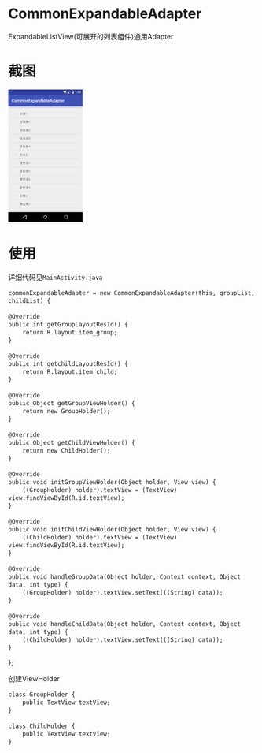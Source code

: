# CommonExpandableAdapter
ExpandableListView(可展开的列表组件)通用Adapter

# 截图
<img src="https://github.com/xjh1994/CommonExpandableAdapter/blob/master/screenshot.png" width = "30%" height = "30%" alt="截图" />

# 使用
详细代码见`MainActivity.java`

    commonExpandableAdapter = new CommonExpandableAdapter(this, groupList, childList) {

    @Override
    public int getGroupLayoutResId() {
        return R.layout.item_group;
    }

    @Override
    public int getchildLayoutResId() {
        return R.layout.item_child;
    }

    @Override
    public Object getGroupViewHolder() {
        return new GroupHolder();
    }

    @Override
    public Object getChildViewHolder() {
        return new ChildHolder();
    }

    @Override
    public void initGroupViewHolder(Object holder, View view) {
        ((GroupHolder) holder).textView = (TextView) view.findViewById(R.id.textView);
    }

    @Override
    public void initChildViewHolder(Object holder, View view) {
        ((ChildHolder) holder).textView = (TextView) view.findViewById(R.id.textView);
    }

    @Override
    public void handleGroupData(Object holder, Context context, Object data, int type) {
        ((GroupHolder) holder).textView.setText(((String) data));
    }

    @Override
    public void handleChildData(Object holder, Context context, Object data, int type) {
        ((ChildHolder) holder).textView.setText(((String) data));
    }
};

创建ViewHolder

    class GroupHolder {
	    public TextView textView;
	}
	
	class ChildHolder {
	    public TextView textView;
	}

